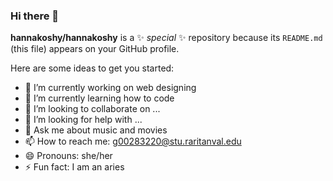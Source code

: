 ### Hi there 👋

**hannakoshy/hannakoshy** is a ✨ _special_ ✨ repository because its `README.md` (this file) appears on your GitHub profile.

Here are some ideas to get you started:

- 🔭 I’m currently working on web designing
- 🌱 I’m currently learning how to code
- 👯 I’m looking to collaborate on ...
- 🤔 I’m looking for help with ...
- 💬 Ask me about music and movies
- 📫 How to reach me: g00283220@stu.raritanval.edu
- 😄 Pronouns: she/her
- ⚡ Fun fact: I am an aries
